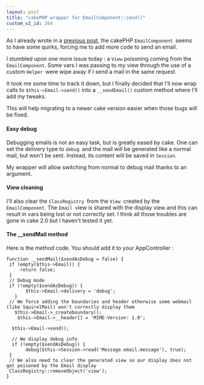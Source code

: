 ```yaml
---
layout: post
title: "cakePHP wrapper for EmailComponent::send()"
custom_v2_id: 264
---
```


<p>As I already wrote in a <a title="Tweak to add to the EmailComponent::send method to send mails to SquirelMail" href="/blog/230:displaying-html-mails-sent-from-cakephp-in-squirrelmail">previous post</a>, the cakePHP <code>EmailComponent </code>seems to have some quirks, forcing me to add more code to send an email.</p>
<p>I stumbled upon one more issue today : a <code>View</code> poisoning coming from the <code>EmailComponent</code>. Some vars I was passing to my view through the use of a custom <code>Helper </code>were wipe away if I send a mail in the same request.</p>
<p>It took me some time to track it down, but I finally decided that I'll now wrap calls to <code>$this-&gt;Email-&gt;send()</code> into a <code>__sendEmail()</code> custom method where I'll add my tweaks.</p>
<p>This will help migrating to a newer cake version easier when those bugs will be fixed.</p>
<h4>Easy debug</h4>
<p>Debugging emails is not an easy task, but is greatly eased by cake. One can set the delivery type to <code>debug </code>and the mail will be generated like a normal mail, but won't be sent. Instead, its content will be saved in <code>Session</code>.</p>
<p>My wrapper will allow switching from normal to debug mail thanks to an argument.</p>
<h4>View cleaning</h4>
<p>I'll also clear the <code>ClassRegistry </code>from the <code>View </code>created by the <code>EmailComponent</code>. The <code>Email </code>view is shared with the display view and this can result in vars being lost or not correctly set. I think all those troubles are gone in cake 2.0 but I haven't tested it yet.</p>
<h4>The __sendMail method</h4>
<p>Here is the method code. You should add it to your AppController :</p>
<pre><code lang="php">function __sendMail($sendAsDebug = false) {<br />	if (empty($this-&gt;Email)) {<br />		return false;<br />	}<br />	// Debug mode<br />	if (!empty($sendAsDebug)) {<br />		$this-&gt;Email-&gt;delivery = 'debug';<br />	}<br />	// We force adding the boundaries and header otherwise some webmail (like SquirelMail) won't correctly display them<br />	$this-&gt;Email-&gt;_createboundary();<br />	$this-&gt;Email-&gt;__header[] = 'MIME-Version: 1.0';<br />	<br />	$this-&gt;Email-&gt;send();<br />	<br />	// We display debug info<br />	if (!empty($sendAsDebug)) {<br />		debug($this-&gt;Session-&gt;read('Message.email.message'), true);<br />	}<br />	// We also need to clear the generated view so our display does not get poisoned by the Email display<br />	ClassRegistry::removeObject('view');<br />}</code></pre>
<p> </p>